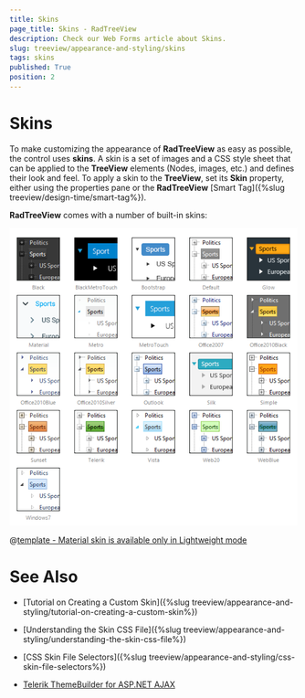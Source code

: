 ```yaml
---
title: Skins
page_title: Skins - RadTreeView
description: Check our Web Forms article about Skins.
slug: treeview/appearance-and-styling/skins
tags: skins
published: True
position: 2
---
```


# Skins


To make customizing the appearance of **RadTreeView** as easy as possible, the control uses **skins**. A skin is a set of images and a CSS style sheet that can be applied to the **TreeView** elements (Nodes, images, etc.) and defines their look and feel. To apply a skin to the **TreeView**, set its **Skin** property, either using the properties pane or the **RadTreeView** [Smart Tag]({%slug treeview/design-time/smart-tag%}).

**RadTreeView** comes with a number of built-in skins:

![RadTreeView Skins](images/treeview-skins.png) 


 @[template - Material skin is available only in Lightweight mode](/_templates/common/skins-notes.md#material-only-in-lightweight) 





# See Also

 * [Tutorial on Creating a Custom Skin]({%slug treeview/appearance-and-styling/tutorial-on-creating-a-custom-skin%})

 * [Understanding the Skin CSS File]({%slug treeview/appearance-and-styling/understanding-the-skin-css-file%})

 * [CSS Skin File Selectors]({%slug treeview/appearance-and-styling/css-skin-file-selectors%})

 * [Telerik ThemeBuilder for ASP.NET AJAX](https://themebuilder.telerik.com/)


